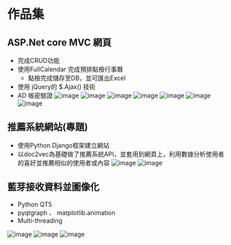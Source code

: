# 作品集

## ASP.Net core MVC 網頁
* 完成CRUD功能
* 使用FullCalendar 完成預排點檢行事曆
  * 點檢完成儲存至DB，並可匯出Excel
* 使用 jQuery的 $.Ajax() 技術
* AD 帳密驗證
![image](Home1.png)
![image](Create1.png)
![image](Create2.png)
![image](Confirm1.png)
![image](Authentication1.png)
![image](ItemManage1.png)
![image](Check1.png)


## 推薦系統網站(專題)
* 使用Python Django框架建立網站 
* 以doc2vec為基礎做了推薦系統API，並套用到網頁上，利用數據分析使用者的喜好並推薦相似的使用者或內容
![image](MarkWeb1.jpg)
![image](MarkWeb2.jpg)


## 藍芽接收資料並圖像化
* Python QT5
* pyqtgraph 、 matplotlib.animation 
* Multi-threading

![image](PythonQT5_1.jpg)
![image](PythonQT5_2.jpg)
![image](PythonQT5_4.jpg)
